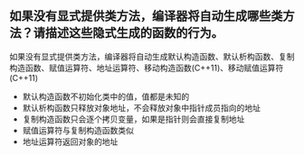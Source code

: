 ## 如果没有显式提供类方法，编译器将自动生成哪些类方法？请描述这些隐式生成的函数的行为。

如果没有显式提供类方法，编译器将自动生成默认构造函数、默认析构函数、复制构造函数、赋值运算符、地址运算符、移动构造函数(C++11)、移动赋值运算符(C++11)

- 默认构造函数不初始化类中的值，值都是未知的
- 默认析构函数只释放对象地址，不会释放对象中指针成员指向的地址
- 复制构造函数只会逐个拷贝变量，如果是指针则会直接复制地址
- 赋值运算符与复制构造函数类似
- 地址运算符返回对象的地址